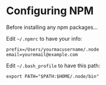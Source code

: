 # Configuring NPM

Before installing any npm packages...

Edit `~/.npmrc` to have your info:

```
prefix=/Users/yourmacusername/.node
email=youremail@example.com
```

Edit `~/.bash_profile` to have this path:

```
export PATH="$PATH:$HOME/.node/bin"
```
